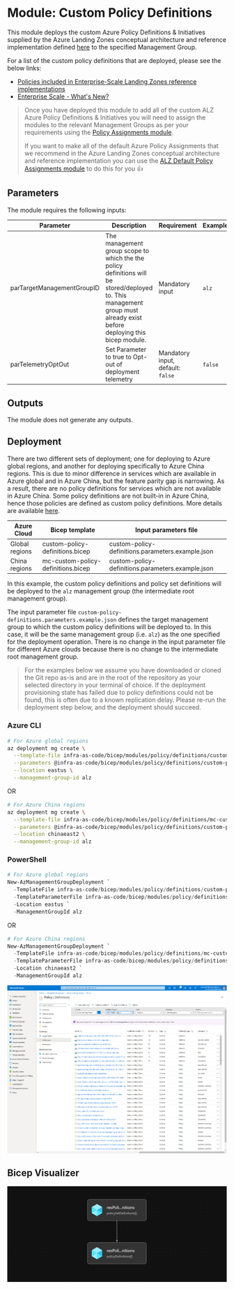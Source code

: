 # Module: Custom Policy Definitions

This module deploys the custom Azure Policy Definitions & Initiatives supplied by the Azure Landing Zones conceptual architecture and reference implementation defined [here](https://docs.microsoft.com/azure/cloud-adoption-framework/ready/enterprise-scale/architecture) to the specified Management Group.

For a list of the custom policy definitions that are deployed, please see the below links:

- [Policies included in Enterprise-Scale Landing Zones reference implementations](https://github.com/Azure/Enterprise-Scale/blob/main/docs/ESLZ-Policies.md)
- [Enterprise Scale - What's New?](https://github.com/Azure/Enterprise-Scale/wiki/Whats-new)

> Once you have deployed this module to add all of the custom ALZ Azure Policy Definitions & Initiatives you will need to assign the modules to the relevant Management Groups as per your requirements using the [Policy Assignments module](../assignments/README.md).
> 
> If you want to make all of the default Azure Policy Assignments that we recommend in the Azure Landing Zones conceptual architecture and reference implementation you can use the [ALZ Default Policy Assignments module](../assignments/alzDefaults/README.md) to do this for you 👍

## Parameters

The module requires the following inputs:

 | Parameter                  | Description                                                                                                                                                             | Requirement                       | Example |
 | -------------------------- | ----------------------------------------------------------------------------------------------------------------------------------------------------------------------- | --------------------------------- | ------- |
 | parTargetManagementGroupID | The management group scope to which the the policy definitions will be stored/deployed to. This management group must already exist before deploying this bicep module. | Mandatory input                   | `alz`   |
 | parTelemetryOptOut         | Set Parameter to true to Opt-out of deployment telemetry                                                                                                                | Mandatory input, default: `false` | `false` |

## Outputs

The module does not generate any outputs.

## Deployment

There are two different sets of deployment; one for deploying to Azure global regions, and another for deploying specifically to Azure China regions. This is due to minor difference in services which are available in Azure global and in Azure China, but the feature parity gap is narrowing. As a result, there are no policy definitions for services which are not available in Azure China. Some policy definitions are not built-in in Azure China, hence those policies are defined as custom policy definitions. More details are available [here](https://github.com/Azure/Enterprise-Scale/pull/802).

 | Azure Cloud    | Bicep template                     | Input parameters file                             |
 | -------------- | ---------------------------------- | ------------------------------------------------- |
 | Global regions | custom-policy-definitions.bicep    | custom-policy-definitions.parameters.example.json |
 | China regions  | mc-custom-policy-definitions.bicep | custom-policy-definitions.parameters.example.json |

In this example, the custom policy definitions and policy set definitions will be deployed to the `alz` management group (the intermediate root management group).

The input parameter file `custom-policy-definitions.parameters.example.json` defines the target management group to which the custom policy definitions will be deployed to. In this case, it will be the same management group (i.e. `alz`) as the one specified for the deployment operation. There is no change in the input parameter file for different Azure clouds because there is no change to the intermediate root management group.

> For the examples below we assume you have downloaded or cloned the Git repo as-is and are in the root of the repository as your selected directory in your terminal of choice.
> If the deployment provisioning state has failed due to policy definitions could not be found, this is often due to a known replication delay. Please re-run the deployment step below, and the deployment should succeed.

### Azure CLI

```bash
# For Azure global regions
az deployment mg create \
  --template-file infra-as-code/bicep/modules/policy/definitions/custom-policy-definitions.bicep \
  --parameters @infra-as-code/bicep/modules/policy/definitions/custom-policy-definitions.parameters.example.json \
  --location eastus \
  --management-group-id alz
```
OR
```bash
# For Azure China regions
az deployment mg create \
  --template-file infra-as-code/bicep/modules/policy/definitions/mc-custom-policy-definitions.bicep \
  --parameters @infra-as-code/bicep/modules/policy/definitions/custom-policy-definitions.parameters.example.json \
  --location chinaeast2 \
  --management-group-id alz
```

### PowerShell

```powershell
# For Azure global regions
New-AzManagementGroupDeployment `
  -TemplateFile infra-as-code/bicep/modules/policy/definitions/custom-policy-definitions.bicep `
  -TemplateParameterFile infra-as-code/bicep/modules/policy/definitions/custom-policy-definitions.parameters.example.json `
  -Location eastus `
  -ManagementGroupId alz
```
OR
```powershell
# For Azure China regions
New-AzManagementGroupDeployment `
  -TemplateFile infra-as-code/bicep/modules/policy/definitions/mc-custom-policy-definitions.bicep `
  -TemplateParameterFile infra-as-code/bicep/modules/policy/definitions/custom-policy-definitions.parameters.example.json `
  -Location chinaeast2 `
  -ManagementGroupId alz
```

![Example Deployment Output](media/example-deployment-output.png "Example Deployment Output")

## Bicep Visualizer

![Bicep Visualizer](media/bicep-visualizer.png "Bicep Visualizer")
